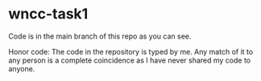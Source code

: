 # wncc-task1
Code is in the main branch of this repo as you can see.

Honor code: The code in the repository is typed by me. Any match of it to any person is a complete coincidence as I have never shared my code to anyone.
